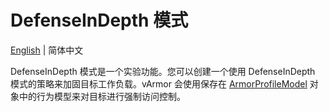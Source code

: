 # DefenseInDepth 模式

[English](defense_in_depth.md) | 简体中文

DefenseInDepth 模式是一个实验功能。您可以创建一个使用 DefenseInDepth 模式的策略来加固目标工作负载。vArmor 会使用保存在 [ArmorProfileModel](https://github.com/bytedance/vArmor/blob/main/apis/varmor/v1beta1/armorprofilemodel_types.go) 对象中的行为模型来对目标进行强制访问控制。
